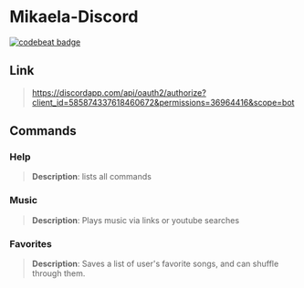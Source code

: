 # Mikaela-Discord

[![codebeat badge](https://codebeat.co/badges/4665d3e2-c538-4a04-b0b3-f0b0c0a0b55e)](https://codebeat.co/projects/github-com-lil-kira-mikaelabot-master)

## Link
> https://discordapp.com/api/oauth2/authorize?client_id=585874337618460672&permissions=36964416&scope=bot

## Commands

### Help
>**Description**: lists all commands
 
### Music
>**Description**: Plays music via links or youtube searches

### Favorites
> **Description**: Saves a list of user's favorite songs, and can shuffle through them.
